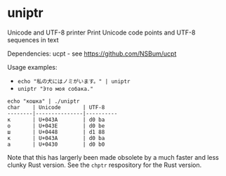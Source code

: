 # uniptr

Unicode and UTF-8 printer
Print Unicode code points and UTF-8 sequences in text

Dependencies:
   ucpt - see https://github.com/NSBum/ucpt

Usage examples:

- `echo "私の犬にはノミがいます。" | uniptr`
- `uniptr "Это моя собака."`

```shell
echo "кошка" | ./uniptr
char   	| Unicode   	| UTF-8
--------|---------------|----------
к     	| U+043A    	| d0 ba
о     	| U+043E    	| d0 be
ш     	| U+0448    	| d1 88
к     	| U+043A    	| d0 ba
а     	| U+0430    	| d0 b0
```
Note that this has largerly been made obsolete by a much faster and less clunky Rust version. See the `chptr` respository for the Rust version.
